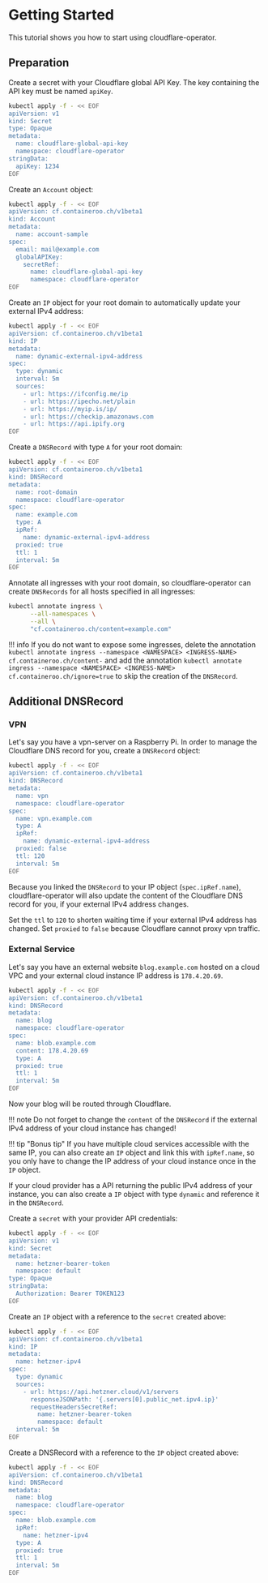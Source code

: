 # Getting Started

This tutorial shows you how to start using cloudflare-operator.

## Preparation

Create a secret with your Cloudflare global API Key. The key containing the API key must be named `apiKey`.

```bash hl_lines="9"
kubectl apply -f - << EOF
apiVersion: v1
kind: Secret
type: Opaque
metadata:
  name: cloudflare-global-api-key
  namespace: cloudflare-operator
stringData:
  apiKey: 1234
EOF
```

Create an `Account` object:

```bash
kubectl apply -f - << EOF
apiVersion: cf.containeroo.ch/v1beta1
kind: Account
metadata:
  name: account-sample
spec:
  email: mail@example.com
  globalAPIKey:
    secretRef:
      name: cloudflare-global-api-key
      namespace: cloudflare-operator
EOF
```

Create an `IP` object for your root domain to automatically update your external IPv4 address:

```bash
kubectl apply -f - << EOF
apiVersion: cf.containeroo.ch/v1beta1
kind: IP
metadata:
  name: dynamic-external-ipv4-address
spec:
  type: dynamic
  interval: 5m
  sources:
    - url: https://ifconfig.me/ip
    - url: https://ipecho.net/plain
    - url: https://myip.is/ip/
    - url: https://checkip.amazonaws.com
    - url: https://api.ipify.org
EOF
```

Create a `DNSRecord` with type `A` for your root domain:

```bash
kubectl apply -f - << EOF
apiVersion: cf.containeroo.ch/v1beta1
kind: DNSRecord
metadata:
  name: root-domain
  namespace: cloudflare-operator
spec:
  name: example.com
  type: A
  ipRef:
    name: dynamic-external-ipv4-address
  proxied: true
  ttl: 1
  interval: 5m
EOF
```

Annotate all ingresses with your root domain, so cloudflare-operator can create `DNSRecords` for all hosts specified in all ingresses:

```bash hl_lines="4"
kubectl annotate ingress \
      --all-namespaces \
      --all \
      "cf.containeroo.ch/content=example.com"
```

!!! info
    If you do not want to expose some ingresses, delete the annotation `kubectl annotate ingress --namespace <NAMESPACE> <INGRESS-NAME> cf.containeroo.ch/content-` and add the annotation `kubectl annotate ingress --namespace <NAMESPACE> <INGRESS-NAME> cf.containeroo.ch/ignore=true` to skip the creation of the `DNSRecord`.

## Additional DNSRecord

### VPN

Let's say you have a vpn-server on a Raspberry Pi. In order to manage the Cloudflare DNS record for you, create a `DNSRecord` object:

```bash
kubectl apply -f - << EOF
apiVersion: cf.containeroo.ch/v1beta1
kind: DNSRecord
metadata:
  name: vpn
  namespace: cloudflare-operator
spec:
  name: vpn.example.com
  type: A
  ipRef:
    name: dynamic-external-ipv4-address
  proxied: false
  ttl: 120
  interval: 5m
EOF
```

Because you linked the `DNSRecord` to your IP object (`spec.ipRef.name`), cloudflare-operator will also update the content of the Cloudflare DNS record for you, if your external IPv4 address changes.

Set the `ttl` to `120` to shorten waiting time if your external IPv4 address has changed.
Set `proxied` to `false` because Cloudflare cannot proxy vpn traffic.

### External Service

Let's say you have an external website `blog.example.com` hosted on a cloud VPC and your external cloud instance IP address is `178.4.20.69`.

```bash
kubectl apply -f - << EOF
apiVersion: cf.containeroo.ch/v1beta1
kind: DNSRecord
metadata:
  name: blog
  namespace: cloudflare-operator
spec:
  name: blob.example.com
  content: 178.4.20.69
  type: A
  proxied: true
  ttl: 1
  interval: 5m
EOF
```

Now your blog will be routed through Cloudflare.

!!! note
    Do not forget to change the `content` of the `DNSRecord` if the external IPv4 address of your cloud instance has changed!

!!! tip "Bonus tip"
    If you have multiple cloud services accessible with the same IP, you can also create an `IP` object and link this with `ipRef.name`, so you only have to change the IP address of your cloud instance once in the `IP` object.

If your cloud provider has a API returning the public IPv4 address of your instance, you can also create a `IP` object with type `dynamic` and reference it in the `DNSRecord`.

Create a `secret` with your provider API credentials:

```bash
kubectl apply -f - << EOF
apiVersion: v1
kind: Secret
metadata:
  name: hetzner-bearer-token
  namespace: default
type: Opaque
stringData:
  Authorization: Bearer TOKEN123
EOF
```

Create an `IP` object with a reference to the `secret` created above:

```bash hl_lines="12"
kubectl apply -f - << EOF
apiVersion: cf.containeroo.ch/v1beta1
kind: IP
metadata:
  name: hetzner-ipv4
spec:
  type: dynamic
  sources:
    - url: https://api.hetzner.cloud/v1/servers
      responseJSONPath: '{.servers[0].public_net.ipv4.ip}'
      requestHeadersSecretRef:
        name: hetzner-bearer-token
        namespace: default
  interval: 5m
EOF
```

Create a DNSRecord with a reference to the `IP` object created above:

```bash
kubectl apply -f - << EOF
apiVersion: cf.containeroo.ch/v1beta1
kind: DNSRecord
metadata:
  name: blog
  namespace: cloudflare-operator
spec:
  name: blob.example.com
  ipRef:
    name: hetzner-ipv4
  type: A
  proxied: true
  ttl: 1
  interval: 5m
EOF
```
